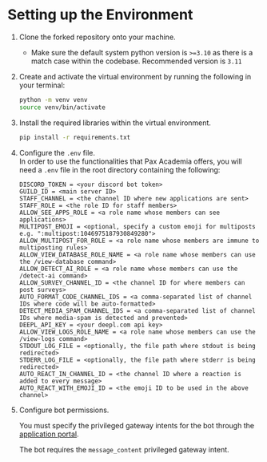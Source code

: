 # Setting up the Environment

1. Clone the forked repository onto your machine.

   - Make sure the default system python version is `>=3.10` as there is a match case within the codebase. Recommended version is `3.11`

2. Create and activate the virtual environment by running the following in your terminal:

   ```bash
   python -m venv venv
   source venv/bin/activate
   ```

3. Install the required libraries within the virtual environment.

   ```bash
   pip install -r requirements.txt
   ```

<!-- While the user can't run the exact Pax-Academia bot, this .env file is to configure their bot with the same functionality as Pax-Academia -->

4. Configure the `.env` file.  
   In order to use the functionalities that Pax Academia offers, you will need a `.env` file in the root directory containing the following:

   ```env
   DISCORD_TOKEN = <your discord bot token>
   GUILD_ID = <main server ID>
   STAFF_CHANNEL = <the channel ID where new applications are sent>
   STAFF_ROLE = <the role ID for staff members>
   ALLOW_SEE_APPS_ROLE = <a role name whose members can see applications>
   MULTIPOST_EMOJI = <optional, specify a custom emoji for multiposts e.g. ":multipost:1046975187930849280">
   ALLOW_MULTIPOST_FOR_ROLE = <a role name whose members are immune to multiposting rules>
   ALLOW_VIEW_DATABASE_ROLE_NAME = <a role name whose members can use the /view-database command>
   ALLOW_DETECT_AI_ROLE = <a role name whose members can use the /detect-ai command>
   ALLOW_SURVEY_CHANNEL_ID = <the channel ID for where members can post surveys>
   AUTO_FORMAT_CODE_CHANNEL_IDS = <a comma-separated list of channel IDs where code will be auto-formatted>
   DETECT_MEDIA_SPAM_CHANNEL_IDS = <a comma-separated list of channel IDs where media-spam is detected and prevented>
   DEEPL_API_KEY = <your deepl.com api key>
   ALLOW_VIEW_LOGS_ROLE_NAME = <a role name whose members can use the /view-logs command>
   STDOUT_LOG_FILE = <optionally, the file path where stdout is being redirected>
   STDERR_LOG_FILE = <optionally, the file path where stderr is being redirected>
   AUTO_REACT_IN_CHANNEL_ID = <the channel ID where a reaction is added to every message>
   AUTO_REACT_WITH_EMOJI_ID = <the emoji ID to be used in the above channel>
   ```

5. Configure bot permissions.

   You must specify the privileged gateway intents for the bot through the [application portal](https://discord.com/developers/applications).

   The bot requires the `message_content` privileged gateway intent.
